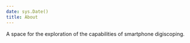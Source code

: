```yaml
---
date: sys.Date()
title: About
---
```


A space for the exploration of the capabilities of smartphone digiscoping. 
